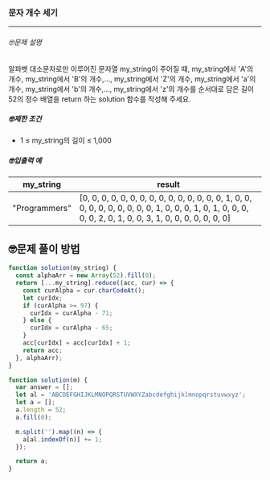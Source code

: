 ### 문자 개수 세기

---

###### 🤓문제 설명

알파벳 대소문자로만 이루어진 문자열 my_string이 주어질 때, my_string에서 'A'의 개수, my_string에서 'B'의 개수,..., my_string에서 'Z'의 개수, my_string에서 'a'의 개수, my_string에서 'b'의 개수,..., my_string에서 'z'의 개수를 순서대로 담은 길이 52의 정수 배열을 return 하는 solution 함수를 작성해 주세요.

##### 🤓제한 조건

- 1 ≤ my_string의 길이 ≤ 1,000

##### 🤓입출력 예

| my_string     | result                                                                                                                                                       |
| ------------- | ------------------------------------------------------------------------------------------------------------------------------------------------------------ |
| "Programmers" | [0, 0, 0, 0, 0, 0, 0, 0, 0, 0, 0, 0, 0, 0, 0, 1, 0, 0, 0, 0, 0, 0, 0, 0, 0, 0, 1, 0, 0, 0, 1, 0, 1, 0, 0, 0, 0, 0, 2, 0, 1, 0, 0, 3, 1, 0, 0, 0, 0, 0, 0, 0] |

## 🤓문제 풀이 방법

```javascript
function solution(my_string) {
  const alphaArr = new Array(52).fill(0);
  return [...my_string].reduce((acc, cur) => {
    const curAlpha = cur.charCodeAt();
    let curIdx;
    if (curAlpha >= 97) {
      curIdx = curAlpha - 71;
    } else {
      curIdx = curAlpha - 65;
    }
    acc[curIdx] = acc[curIdx] + 1;
    return acc;
  }, alphaArr);
}
```

```javascript
function solution(m) {
  var answer = [];
  let al = 'ABCDEFGHIJKLMNOPQRSTUVWXYZabcdefghijklmnopqrstuvwxyz';
  let a = [];
  a.length = 52;
  a.fill(0);

  m.split('').map((n) => {
    a[al.indexOf(n)] += 1;
  });

  return a;
}
```
